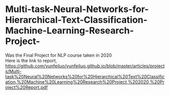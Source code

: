 # Multi-task-Neural-Networks-for-Hierarchical-Text-Classification-Machine-Learning-Research-Project-
Was the Final Project for NLP course taken in 2020  
Here is the link to report, https://github.com/yunfeiluo/yunfeiluo.github.io/blob/master/articles/projects/Multi-task%20Neural%20Networks%20for%20Hierarchical%20Text%20Classification,%20Machine%20Learning%20Research%20Project,%202020,%20Project%20Report.pdf
